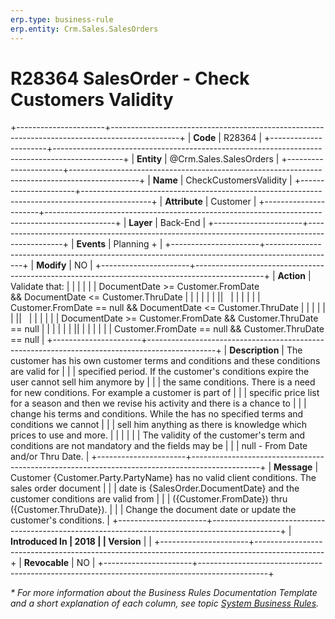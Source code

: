 ```yaml
---
erp.type: business-rule
erp.entity: Crm.Sales.SalesOrders
---
```


# R28364 SalesOrder - Check Customers Validity
+----------------------+-----------------------------------------------------------------------------------------------+
| **Code**             | R28364                                                                                        |
+----------------------+-----------------------------------------------------------------------------------------------+
| **Entity**           | @Crm.Sales.SalesOrders                                                                        |
+----------------------+-----------------------------------------------------------------------------------------------+
| **Name**             | CheckCustomersValidity                                                                        |
+----------------------+-----------------------------------------------------------------------------------------------+
| **Attribute**        | Customer                                                                                      |
+----------------------+-----------------------------------------------------------------------------------------------+
| **Layer**            | Back-End                                                                                      |
+----------------------+-----------------------------------------------------------------------------------------------+
| **Events**           | Planning +                                                                                    |
+----------------------+-----------------------------------------------------------------------------------------------+
| **Modify**           | NO                                                                                            |
+----------------------+-----------------------------------------------------------------------------------------------+
| **Action**           | Validate that:                                                                                |
|                      |                                                                                               |
|                      | DocumentDate \>= Customer.FromDate && DocumentDate \<= Customer.ThruDate                      |
|                      |                                                                                               |
|                      | \|\|                                                                                          |
|                      |                                                                                               |
|                      | Customer.FromDate == null && DocumentDate \<= Customer.ThruDate                               |
|                      |                                                                                               |
|                      | \|\|                                                                                          |
|                      |                                                                                               |
|                      | DocumentDate \>= Customer.FromDate && Customer.ThruDate == null                               |
|                      |                                                                                               |
|                      | \|\|                                                                                          |
|                      |                                                                                               |
|                      | Customer.FromDate == null && Customer.ThruDate == null                                        |
+----------------------+-----------------------------------------------------------------------------------------------+
| **Description**      | The customer has his own customer terms and conditions and these conditions are valid for     |
|                      | specified period. If the customer\'s conditions expire the user cannot sell him anymore by    |
|                      | the same conditions. There is a need for new conditions. For example a customer is part of    |
|                      | specific price list for a season and then we revise his activity and there is a chance to     |
|                      | change his terms and conditions. While the has no specified terms and conditions we cannot    |
|                      | sell him anything as there is knowledge which prices to use and more.                         |
|                      |                                                                                               |
|                      | The validity of the customer\'s term and conditions are not mandatory and the fields may be   |
|                      | null - From Date and/or Thru Date.                                                            |
+----------------------+-----------------------------------------------------------------------------------------------+
| **Message**          | Customer {Customer.Party.PartyName} has no valid client conditions. The sales order document  |
|                      | date is {SalesOrder.DocumentDate} and the customer conditions are valid from                  |
|                      | ({Customer.FromDate}) thru ({Customer.ThruDate}).                                             |
|                      | Change the document date or update the customer\'s conditions.                                |
+----------------------+-----------------------------------------------------------------------------------------------+
| **Introduced In      | 2018                                                                                          |
| Version**            |                                                                                               |
+----------------------+-----------------------------------------------------------------------------------------------+
| **Revocable**        | NO                                                                                            |
+----------------------+-----------------------------------------------------------------------------------------------+

*\* For more information about the Business Rules Documentation Template and a short explanation of each column, see
topic [System Business Rules](../templates/template-description-system-business-rules.md).*
